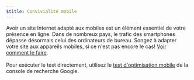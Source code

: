```yaml
---
$title: Convivialité mobile
---
```


Avoir un site Internet adapté aux mobiles est un élément essentiel de votre présence en ligne. Dans de nombreux pays, le trafic des smartphones dépasse désormais celui des ordinateurs de bureau. Songez à adapter votre site aux appareils mobiles, si ce n'est pas encore le cas! [Voir comment le faire](https://support.google.com/webmasters/answer/6352293?hl=fr#blocked-resources).<br><br> Pour exécuter le test directement, utilisez le [test d'optimisation mobile](https://search.google.com/test/mobile-friendly?hl=fr) de la console de recherche Google.
